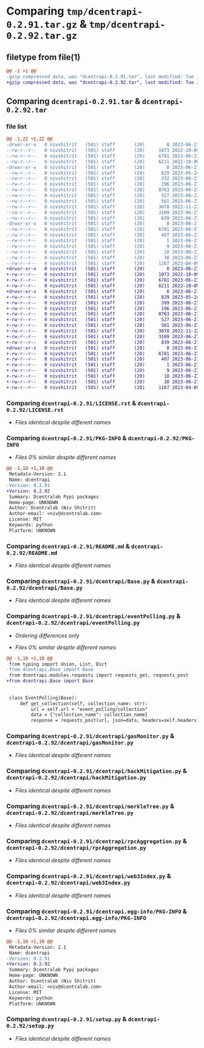 # Comparing `tmp/dcentrapi-0.2.91.tar.gz` & `tmp/dcentrapi-0.2.92.tar.gz`

## filetype from file(1)

```diff
@@ -1 +1 @@
-gzip compressed data, was "dcentrapi-0.2.91.tar", last modified: Tue Jun 27 08:49:53 2023, max compression
+gzip compressed data, was "dcentrapi-0.2.92.tar", last modified: Tue Jun 27 09:02:48 2023, max compression
```

## Comparing `dcentrapi-0.2.91.tar` & `dcentrapi-0.2.92.tar`

### file list

```diff
@@ -1,22 +1,22 @@
-drwxr-xr-x   0 nivshitrit   (501) staff       (20)        0 2023-06-27 08:49:53.525075 dcentrapi-0.2.91/
--rw-r--r--   0 nivshitrit   (501) staff       (20)     1073 2022-10-09 08:58:27.000000 dcentrapi-0.2.91/LICENSE.rst
--rw-r--r--   0 nivshitrit   (501) staff       (20)     6781 2023-06-27 08:49:53.524928 dcentrapi-0.2.91/PKG-INFO
--rw-r--r--   0 nivshitrit   (501) staff       (20)     6211 2022-10-09 08:58:27.000000 dcentrapi-0.2.91/README.md
-drwxr-xr-x   0 nivshitrit   (501) staff       (20)        0 2023-06-27 08:49:53.523963 dcentrapi-0.2.91/dcentrapi/
--rw-r--r--   0 nivshitrit   (501) staff       (20)      829 2023-05-24 09:45:16.000000 dcentrapi-0.2.91/dcentrapi/Base.py
--rw-r--r--   0 nivshitrit   (501) staff       (20)      332 2023-06-27 07:19:17.000000 dcentrapi-0.2.91/dcentrapi/__init__.py
--rw-r--r--   0 nivshitrit   (501) staff       (20)      196 2023-06-27 08:49:15.000000 dcentrapi-0.2.91/dcentrapi/common.py
--rw-r--r--   0 nivshitrit   (501) staff       (20)     8763 2023-06-27 08:46:40.000000 dcentrapi-0.2.91/dcentrapi/eventPolling.py
--rw-r--r--   0 nivshitrit   (501) staff       (20)      527 2023-06-27 08:46:56.000000 dcentrapi-0.2.91/dcentrapi/gasMonitor.py
--rw-r--r--   0 nivshitrit   (501) staff       (20)      561 2023-06-27 08:47:15.000000 dcentrapi-0.2.91/dcentrapi/hackMitigation.py
--rw-r--r--   0 nivshitrit   (501) staff       (20)     3078 2022-11-22 15:13:50.000000 dcentrapi-0.2.91/dcentrapi/merkleTree.py
--rw-r--r--   0 nivshitrit   (501) staff       (20)     3109 2023-06-27 08:48:22.000000 dcentrapi-0.2.91/dcentrapi/rpcAggregation.py
--rw-r--r--   0 nivshitrit   (501) staff       (20)      839 2023-06-27 08:48:44.000000 dcentrapi-0.2.91/dcentrapi/web3Index.py
-drwxr-xr-x   0 nivshitrit   (501) staff       (20)        0 2023-06-27 08:49:53.524740 dcentrapi-0.2.91/dcentrapi.egg-info/
--rw-r--r--   0 nivshitrit   (501) staff       (20)     6781 2023-06-27 08:49:53.000000 dcentrapi-0.2.91/dcentrapi.egg-info/PKG-INFO
--rw-r--r--   0 nivshitrit   (501) staff       (20)      407 2023-06-27 08:49:53.000000 dcentrapi-0.2.91/dcentrapi.egg-info/SOURCES.txt
--rw-r--r--   0 nivshitrit   (501) staff       (20)        1 2023-06-27 08:49:53.000000 dcentrapi-0.2.91/dcentrapi.egg-info/dependency_links.txt
--rw-r--r--   0 nivshitrit   (501) staff       (20)        9 2023-06-27 08:49:53.000000 dcentrapi-0.2.91/dcentrapi.egg-info/requires.txt
--rw-r--r--   0 nivshitrit   (501) staff       (20)       10 2023-06-27 08:49:53.000000 dcentrapi-0.2.91/dcentrapi.egg-info/top_level.txt
--rw-r--r--   0 nivshitrit   (501) staff       (20)       38 2023-06-27 08:49:53.525127 dcentrapi-0.2.91/setup.cfg
--rw-r--r--   0 nivshitrit   (501) staff       (20)     1167 2023-04-09 07:57:53.000000 dcentrapi-0.2.91/setup.py
+drwxr-xr-x   0 nivshitrit   (501) staff       (20)        0 2023-06-27 09:02:48.416629 dcentrapi-0.2.92/
+-rw-r--r--   0 nivshitrit   (501) staff       (20)     1073 2022-10-09 08:58:27.000000 dcentrapi-0.2.92/LICENSE.rst
+-rw-r--r--   0 nivshitrit   (501) staff       (20)     6781 2023-06-27 09:02:48.416457 dcentrapi-0.2.92/PKG-INFO
+-rw-r--r--   0 nivshitrit   (501) staff       (20)     6211 2022-10-09 08:58:27.000000 dcentrapi-0.2.92/README.md
+drwxr-xr-x   0 nivshitrit   (501) staff       (20)        0 2023-06-27 09:02:48.414308 dcentrapi-0.2.92/dcentrapi/
+-rw-r--r--   0 nivshitrit   (501) staff       (20)      829 2023-05-24 09:45:16.000000 dcentrapi-0.2.92/dcentrapi/Base.py
+-rw-r--r--   0 nivshitrit   (501) staff       (20)      399 2023-06-27 09:02:30.000000 dcentrapi-0.2.92/dcentrapi/__init__.py
+-rw-r--r--   0 nivshitrit   (501) staff       (20)      196 2023-06-27 09:02:34.000000 dcentrapi-0.2.92/dcentrapi/common.py
+-rw-r--r--   0 nivshitrit   (501) staff       (20)     8763 2023-06-27 09:02:30.000000 dcentrapi-0.2.92/dcentrapi/eventPolling.py
+-rw-r--r--   0 nivshitrit   (501) staff       (20)      527 2023-06-27 08:46:56.000000 dcentrapi-0.2.92/dcentrapi/gasMonitor.py
+-rw-r--r--   0 nivshitrit   (501) staff       (20)      561 2023-06-27 08:47:15.000000 dcentrapi-0.2.92/dcentrapi/hackMitigation.py
+-rw-r--r--   0 nivshitrit   (501) staff       (20)     3078 2022-11-22 15:13:50.000000 dcentrapi-0.2.92/dcentrapi/merkleTree.py
+-rw-r--r--   0 nivshitrit   (501) staff       (20)     3109 2023-06-27 08:48:22.000000 dcentrapi-0.2.92/dcentrapi/rpcAggregation.py
+-rw-r--r--   0 nivshitrit   (501) staff       (20)      839 2023-06-27 08:48:44.000000 dcentrapi-0.2.92/dcentrapi/web3Index.py
+drwxr-xr-x   0 nivshitrit   (501) staff       (20)        0 2023-06-27 09:02:48.416183 dcentrapi-0.2.92/dcentrapi.egg-info/
+-rw-r--r--   0 nivshitrit   (501) staff       (20)     6781 2023-06-27 09:02:48.000000 dcentrapi-0.2.92/dcentrapi.egg-info/PKG-INFO
+-rw-r--r--   0 nivshitrit   (501) staff       (20)      407 2023-06-27 09:02:48.000000 dcentrapi-0.2.92/dcentrapi.egg-info/SOURCES.txt
+-rw-r--r--   0 nivshitrit   (501) staff       (20)        1 2023-06-27 09:02:48.000000 dcentrapi-0.2.92/dcentrapi.egg-info/dependency_links.txt
+-rw-r--r--   0 nivshitrit   (501) staff       (20)        9 2023-06-27 09:02:48.000000 dcentrapi-0.2.92/dcentrapi.egg-info/requires.txt
+-rw-r--r--   0 nivshitrit   (501) staff       (20)       10 2023-06-27 09:02:48.000000 dcentrapi-0.2.92/dcentrapi.egg-info/top_level.txt
+-rw-r--r--   0 nivshitrit   (501) staff       (20)       38 2023-06-27 09:02:48.416686 dcentrapi-0.2.92/setup.cfg
+-rw-r--r--   0 nivshitrit   (501) staff       (20)     1167 2023-04-09 07:57:53.000000 dcentrapi-0.2.92/setup.py
```

### Comparing `dcentrapi-0.2.91/LICENSE.rst` & `dcentrapi-0.2.92/LICENSE.rst`

 * *Files identical despite different names*

### Comparing `dcentrapi-0.2.91/PKG-INFO` & `dcentrapi-0.2.92/PKG-INFO`

 * *Files 0% similar despite different names*

```diff
@@ -1,10 +1,10 @@
 Metadata-Version: 2.1
 Name: dcentrapi
-Version: 0.2.91
+Version: 0.2.92
 Summary: Dcentralab Pypi packages
 Home-page: UNKNOWN
 Author: Dcentralab (Niv Shitrit)
 Author-email: <niv@dcentralab.com>
 License: MIT
 Keywords: python
 Platform: UNKNOWN
```

### Comparing `dcentrapi-0.2.91/README.md` & `dcentrapi-0.2.92/README.md`

 * *Files identical despite different names*

### Comparing `dcentrapi-0.2.91/dcentrapi/Base.py` & `dcentrapi-0.2.92/dcentrapi/Base.py`

 * *Files identical despite different names*

### Comparing `dcentrapi-0.2.91/dcentrapi/eventPolling.py` & `dcentrapi-0.2.92/dcentrapi/eventPolling.py`

 * *Ordering differences only*

 * *Files 0% similar despite different names*

```diff
@@ -1,10 +1,10 @@
 from typing import Union, List, Dict
-from dcentrapi.Base import Base
 from dcentrapi.modules.requests import requests_get, requests_post
+from dcentrapi.Base import Base
 
 
 class EventPolling(Base):
     def get_collection(self, collection_name: str):
         url = self.url + "event_polling/collection"
         data = {"collection_name": collection_name}
         response = requests_post(url, json=data, headers=self.headers)
```

### Comparing `dcentrapi-0.2.91/dcentrapi/gasMonitor.py` & `dcentrapi-0.2.92/dcentrapi/gasMonitor.py`

 * *Files identical despite different names*

### Comparing `dcentrapi-0.2.91/dcentrapi/hackMitigation.py` & `dcentrapi-0.2.92/dcentrapi/hackMitigation.py`

 * *Files identical despite different names*

### Comparing `dcentrapi-0.2.91/dcentrapi/merkleTree.py` & `dcentrapi-0.2.92/dcentrapi/merkleTree.py`

 * *Files identical despite different names*

### Comparing `dcentrapi-0.2.91/dcentrapi/rpcAggregation.py` & `dcentrapi-0.2.92/dcentrapi/rpcAggregation.py`

 * *Files identical despite different names*

### Comparing `dcentrapi-0.2.91/dcentrapi/web3Index.py` & `dcentrapi-0.2.92/dcentrapi/web3Index.py`

 * *Files identical despite different names*

### Comparing `dcentrapi-0.2.91/dcentrapi.egg-info/PKG-INFO` & `dcentrapi-0.2.92/dcentrapi.egg-info/PKG-INFO`

 * *Files 0% similar despite different names*

```diff
@@ -1,10 +1,10 @@
 Metadata-Version: 2.1
 Name: dcentrapi
-Version: 0.2.91
+Version: 0.2.92
 Summary: Dcentralab Pypi packages
 Home-page: UNKNOWN
 Author: Dcentralab (Niv Shitrit)
 Author-email: <niv@dcentralab.com>
 License: MIT
 Keywords: python
 Platform: UNKNOWN
```

### Comparing `dcentrapi-0.2.91/setup.py` & `dcentrapi-0.2.92/setup.py`

 * *Files identical despite different names*

